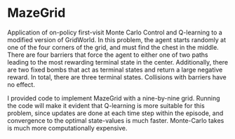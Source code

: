 # MazeGrid

Application of on-policy first-visit Monte Carlo Control and Q-learning to a modified version of GridWorld. In this problem, the agent starts randomly at one of the four corners of the grid, and must find the chest in the middle. There are four barriers that force the agent to either one of two paths leading to the most rewarding terminal state in the center. Additionally, there are two fixed bombs that act as terminal states and return a large negative reward. In total, there are three terminal states. Collisions with barriers have no effect. 

I provided code to implement MazeGrid with a nine-by-nine grid. Running the code will make it evident that Q-learning is more suitable for this problem, since updates are done at each time step within the episode, and convergence to the optimal state-values is much faster. Monte-Carlo takes is much more computationally expensive. 



